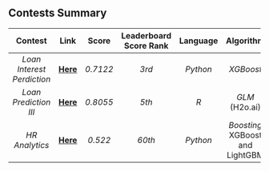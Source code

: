 ## Contests Summary


|          Contest           |                   Link                   |  Score   | Leaderboard Score Rank | Language |   Algorithm    |
| :------------------------: | :--------------------------------------: | :------: | :--------------------: | :------: | :------------: |
| *Loan Interest Perdiction* | [**Here**](https://datahack.analyticsvidhya.com/contest/predict-interest-of-a-loan-application/) | *0.7122* |         *3rd*          | *Python* |   *XGBoost*    |
|   *Loan Prediction III*    | [**Here**](https://datahack.analyticsvidhya.com/contest/practice-problem-loan-prediction-iii/) | *0.8055* |         *5th*          |   *R*    | *GLM* (H2o.ai) |
|   *HR Analytics*    | [**Here**](https://datahack.analyticsvidhya.com/contest/wns-analytics-hackathon-2018-1/) | *0.522* |         *60th*          |   *Python*    | *Boosting* XGBoost and LightGBM |

